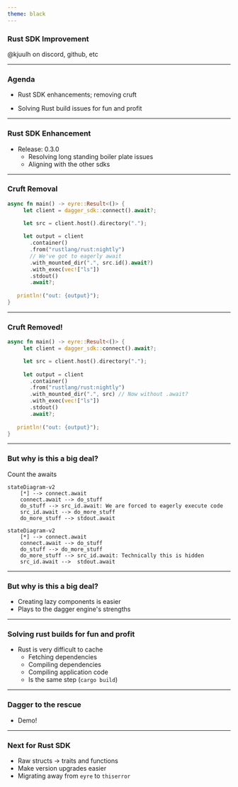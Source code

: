 ```yaml
---
theme: black
---
```


### Rust SDK Improvement

@kjuulh on discord, github, etc

---

### Agenda

- Rust SDK enhancements; removing cruft
  
- Solving Rust build issues for fun and profit

---

### Rust SDK Enhancement

- Release: 0.3.0
    - Resolving long standing boiler plate issues
    - Aligning with the other sdks

---

### Cruft Removal 

```rust
async fn main() -> eyre::Result<()> {
     let client = dagger_sdk::connect().await?;

     let src = client.host().directory(".");
     
     let output = client
       .container()
       .from("rustlang/rust:nightly")
       // We've got to eagerly await
       .with_mounted_dir(".", src.id().await?)
       .with_exec(vec!["ls"])
       .stdout()
       .await?;
       
   println!("out: {output}");
}
```

---

### Cruft Removed!

```rust
async fn main() -> eyre::Result<()> {
     let client = dagger_sdk::connect().await?;

     let src = client.host().directory(".");
     
     let output = client
       .container()
       .from("rustlang/rust:nightly")
       .with_mounted_dir(".", src) // Now without .await?
       .with_exec(vec!["ls"])
       .stdout()
       .await?;
       
   println!("out: {output}");
}
```

---

### But why is this a big deal?

Count the awaits

<split even >

```mermaid
stateDiagram-v2
    [*] --> connect.await
    connect.await --> do_stuff
    do_stuff --> src_id.await: We are forced to eagerly execute code
    src_id.await --> do_more_stuff
	do_more_stuff --> stdout.await
```

```mermaid
stateDiagram-v2
    [*] --> connect.await
    connect.await --> do_stuff
    do_stuff --> do_more_stuff
    do_more_stuff --> src_id.await: Technically this is hidden
    src_id.await -->  stdout.await
```
</split>

---

### But why is this a big deal?

- Creating lazy components is easier
- Plays to the dagger engine's strengths

---

### Solving rust builds for fun and profit

- Rust is very difficult to cache
	- Fetching dependencies
	- Compiling dependencies
	- Compiling application code
	- Is the same step (`cargo build`)

---

### Dagger to the rescue

- Demo!


---

### Next for Rust SDK

- Raw structs -> traits and functions
- Make version upgrades easier
- Migrating away from `eyre` to `thiserror`